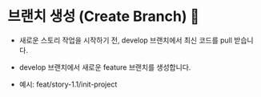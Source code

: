 # 브랜치 생성 (Create Branch) 🌿

- 새로운 스토리 작업을 시작하기 전, develop 브랜치에서 최신 코드를 pull 받습니다.

- develop 브랜치에서 새로운 feature 브랜치를 생성합니다.

- 예시: feat/story-1.1/init-project

